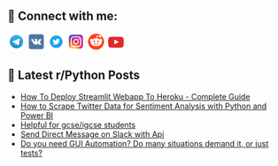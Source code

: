 ## 🔎 Connect with me:
[<img src="https://github.com/bullbesh/bullbesh/blob/main/images/Telegram.png" width="32" height="32" />](https://t.me/bullbesh)
[<img src="https://github.com/bullbesh/bullbesh/blob/main/images/VK.png" width="32" height="32" />](https://vk.com/bullbesh)
[<img src="https://github.com/bullbesh/bullbesh/blob/main/images/Twitter.png" width="32" height="32" />](https://twitter.com/bullbesh1)
[<img src="https://github.com/bullbesh/bullbesh/blob/main/images/Instagram.png" width="32" height="32" />](https://www.instagram.com/bullbesh)
[<img src="https://github.com/bullbesh/bullbesh/blob/main/images/Reddit.png" width="32" height="32" />](https://www.reddit.com/user/bullbesh)
[<img src="https://github.com/bullbesh/bullbesh/blob/main/images/YouTube.png" width="32" height="32" />](https://www.youtube.com/channel/UCtfjRs6uzgq5mfm8S06WTcg)

## 📕 Latest r/Python Posts
<!-- BLOG-POST-LIST:START -->
- [How To Deploy Streamlit Webapp To Heroku - Complete Guide](https://www.reddit.com/r/Python/comments/wusexn/how_to_deploy_streamlit_webapp_to_heroku_complete/)
- [How to Scrape Twitter Data for Sentiment Analysis with Python and Power BI](https://www.reddit.com/r/Python/comments/wurz9d/how_to_scrape_twitter_data_for_sentiment_analysis/)
- [Helpful for gcse/igcse students](https://www.reddit.com/r/Python/comments/wuqrvu/helpful_for_gcseigcse_students/)
- [Send Direct Message on Slack with Api](https://www.reddit.com/r/Python/comments/wuq24f/send_direct_message_on_slack_with_api/)
- [Do you need GUI Automation? Do many situations demand it, or just tests?](https://www.reddit.com/r/Python/comments/wuq01n/do_you_need_gui_automation_do_many_situations/)
<!-- BLOG-POST-LIST:END -->
